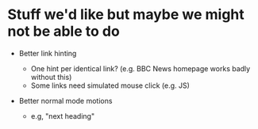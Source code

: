 # Stuff we'd like but maybe we might not be able to do

*   Better link hinting

    *   One hint per identical link? (e.g. BBC News homepage works badly without this)
    *   Some links need simulated mouse click (e.g. JS)

*   Better normal mode motions
    *   e.g, "next heading"
